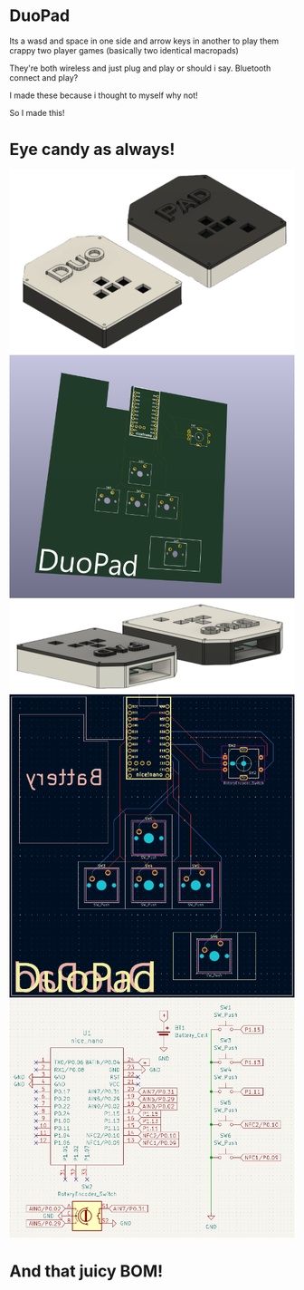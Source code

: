 # DuoPad
Its a wasd and space in one side and arrow keys in another to play them crappy two player games (basically two identical macropads)

They're both wireless and just plug and play or should i say. Bluetooth connect and play? 

I made these because i thought to myself why not!

So I made this!

# Eye candy as always!
![DuoPad NBG.png](/Images/DuoPad%20NBG.png)
![DuoPad 3D.png](/Images/DuoPad%203D.png)
![DuoPad NBG 2.png](/Images/DuoPad%20NBG%202.png)
![DuoPad PCB.png](/Images/DuoPad%20PCB.png)
![DuoPad Schematic.png](/Images/DuoPad%20Schematic.png)

# And that juicy BOM!
